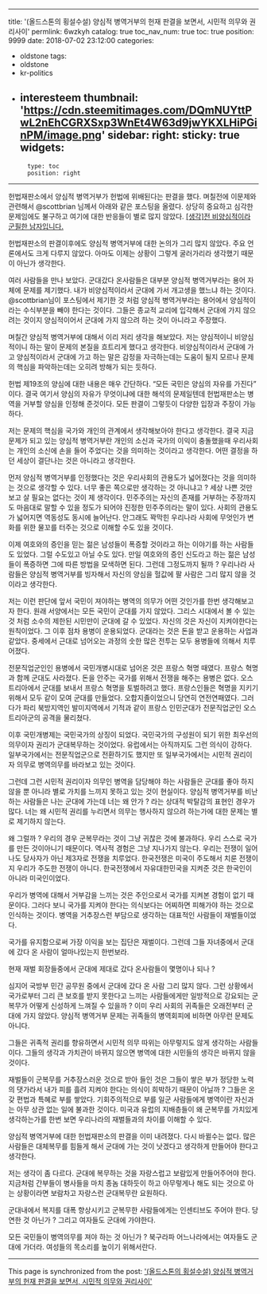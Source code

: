 
---
title: '(올드스톤의 횡설수설) 양심적 병역거부의 헌재 판결을 보면서, 시민적 의무와 권리사이'
permlink: 6wzkyh
catalog: true
toc_nav_num: true
toc: true
position: 9999
date: 2018-07-02 23:12:00
categories:
- oldstone
tags:
- oldstone
- kr-politics
- interesteem
thumbnail: 'https://cdn.steemitimages.com/DQmNUYttPwL2nEhCGRXSxp3WnEt4W63d9jwYKXLHiPGinPM/image.png'
sidebar:
    right:
        sticky: true
widgets:
    -
        type: toc
        position: right
---


헌법재판소에서 양심적 병역거부가 헌법에 위배된다는 판결을 했다. 며칠전에 이문제와 관련해서 @scottbrian 님께서 아래와 같은 포스팅을 올렸다. 상당히 중요하고 심각한 문제임에도 불구하고 여기에 대한 반응들이 별로 많지 않았다. 
[[생각]전 비양심적이라 군필한 남자입니다.](https://steemit.com/kr/@scottbrian/5ke2ri)

헌법재판소의 판결이후에도 양심적 병역거부에 대한 논의가 그리 많지 않았다. 주요 언론에서도 크게 다루지 않았다. 아마도 이제는 상황이 그렇게 굴러가리라 생각했기 때문이 아닌가 생각한다. 

여러 사람들을 만나 보았다. 군대갔다 온사람들은 대부분 양심적 병역거부라는 용어 자체에 문제를 제기했다. 내가 비양심적이라서 군대에 가서 개고생을 했느냐 하는 것이다. @scottbrian님이 포스팅에서 제기한 것 처럼 양심적 병역거부라는 용어에서 양심적이라는 수식부분을 빼야 한다는 것이다. 그들은 종교적 교리에 입각해서 군대에 가지 않으려는 것이지 양심적이어서 군대에 가지 않으려 하는 것이 아니라고 주장했다. 


며칠간 양심적 병역거부에 대해서 이리 저리 생각을 해보았다. 저는 양심적이니 비양심적이니 하는 말이 문제의 본질을 흐트리게 했다고 생각한다. 비양심적이라서 군대에 가고 양심적이라서 군대에 가고 하는 말은 감정을 자극하는데는 도움이 될지 모르나 문제의 핵심을 파악하는데는 오히려 방해가 되는 듯하다. 

헌법 제19조의 양심에 대한 내용은 매우 간단하다. “모든 국민은 양심의 자유를 가진다” 이다. 결국 여기서 양심의 자유가 무엇이냐에 대한 해석의 문제일텐데 헌법재판소는 병역을 거부할 양심을 인정해 준것이다. 모든 판결이 그렇듯이 다양한 입장과 주장이 가능하다. 

저는 문제의 핵심을 국가와 개인의 관계에서 생각해보아야 한다고 생각한다. 결국 지금 문제가 되고 있는 양심적 병역거부란 개인의 소신과 국가의 이익이 충돌했을때 우리사회는 개인의 소신에 손을 들어 주었다는 것을 의미하는 것이라고 생각한다. 어떤 결정을 하던 세상이 결단나는 것은 아니라고 생각한다.

먼저 양심적 병역거부를 인정했다는 것은 우리사회의 관용도가 넓어졌다는 것을 의미하는 것으로 생각할 수 있다. 너무 좋은 쪽으로만 생각하는 것 아니냐고 ? 세상 나쁜 것만 보고 살 필요는 없다는 것이 제 생각이다. 민주주의는 자신의 존재를 거부하는 주장까지도 마음대로 말할 수 있을 정도가 되어야 진정한 민주주의라는 말이 있다. 사회의 관용도가 넓어지면 역동성도 동시에 늘어난다. 안그래도 꽉막힌 우리나라 사회에 무엇인가 변화를 위한 물꼬를 터주는 것으로 이해할 수도 있을 것이다. 

이제 여호와의 증인을 믿는 젊은 남성들이 폭증할 것이라고 하는 이야기를 하는 사람들도 있었다. 그럴 수도있고 아닐 수도 있다. 만일 여호와의 증인 신도라고 하는 젊은 남성들이 폭증하면 그에 따른 방법을 모색하면 된다. 그런데 그정도까지 될까 ? 우리나라 사람들은 양심적 병역거부를 빙자해서 자신의 양심을 헐값에 팔 사람은 그리 많지 않을 것이라고 생각한다. 

저는 이런 판단에 앞서 국민이 져야하는 병역의 의무가 어떤 것인가를 한번 생각해보고자 한다. 원래 서양에서는 모든 국민이 군대를 가지 않았다. 그리스 시대에서 볼 수 있는 것 처럼 소수의 제한된 시민만이 군대에 갈 수 있었다. 자신의 것은 자신이 지켜야한다는 원칙이었다. 그 이후 점차 용병이 운용되었다. 군대라는 것은 돈을 받고 운용하는 사업과 같았다. 중세에서 근대로 넘어오는 과정의 숫한 많은 전투는 모두 용병들에 의해서 치루어졌다. 

전문직업군인인 용병에서 국민개병시대로 넘어온 것은 프랑스 혁명 때였다. 프랑스 혁명과 함께 군대도 사라졌다. 돈을 안주는 국가를 위해서 전쟁을 해주는 용병은 없다. 오스트리아에서 군대를 보내서 프랑스 혁명을 토벌하려고 했다. 프랑스인들은 혁명을 지키기 위해서 모두 같이 모여 군대를 만들었다. 오합지졸이었으니 당연히 연전연패였다. 그러다가 파리 북방지역인 발미지역에서 기적과 같이 프랑스 인민군대가 전문직업군인 오스트리아군의 공격을 물리쳤다. 

이후 국민개병제는 국민국가의 상징이 되었다. 국민국가의 구성원이 되기 위한 최우선의 의무이자 권리가 군대복무하는 것이었다. 유럽에서는 아직까지도 그런 의식이 강하다. 일부국가에서는 전문직업군으로 전환하기도 했지만 또 일부국가에서는 시민적 권리이자 의무로 병역의무를 바라보고 있는 것이다. 

그런데 그런 시민적 권리이자 의무인 병역을 담당해야 하는 사람들은 군대를 좋아 하지 않을 뿐 아니라 별로 가치를 느끼지 못하고 있는 것이 현실이다. 양심적 병역거부를 비난하는 사람들은 나는 군대에 가는데 너는 왜 안가 ? 라는 상대적 박탈감의 표현인 경우가 많다. 너는 왜 시민적 권리를 누리면서 의무는 행사하지 않으려 하는가에 대한 문제는 별로 제기하지 않는다. 

왜 그럴까 ? 우리의 경우 군복무라는 것이 그냥 귀찮은 것에 불과하다. 우리 스스로 국가를 만든 것이아니기 때문이다. 역사적 경험은 그냥 지나가지 않는다. 우리는 전쟁이 일어나도 당사자가 아닌 제3자로 전쟁을 치루었다. 한국전쟁은 미국이 주도해서 치룬 전쟁이지 우리가 주도한 전쟁이 아니다. 한국전쟁에서 자유대한민국을 지켜준 것은 한국인이 아니라 미국인이었다. 

우리가 병역에 대해서 거부감을 느끼는 것은 주인으로서 국가를 지켜본 경험이 없기 때문이다. 그러다 보니 국가를 지켜야 한다는 의식보다는 어찌하면 피해가야 하는 것으로 인식하는 것이다. 병역을 거추장스런 부담으로 생각하는 대표적인 사람들이 재벌들이었다.

국가를 유지함으로써 가장 이익을 보는 집단은 재벌이다. 그런데 그들 자녀중에서 군대에 갔다 온 사람이 얼마나있는지 한번보라. 

현재 재벌 회장들중에서 군대에 제대로 갔다 온사람들이 몇명이나 되나 ? 

심지어 국방부 민간 공무원 중에서 군대에 갔다 온 사람 그리 많지 않다. 그런 상황에서 국가로부터 그리 큰 보호를 받지 못한다고 느끼는 사람들에게만 일방적으로 강요되는 군복무가 어떻게 신성하게 느껴질 수 있을까 ? 이미 우리 사회의 귀족들은 오래전부터 군대에 가지 않았다. 양심적 병역거부 문제는 귀족들의 병역회피에 비하면 아무런 문제도 아니다. 

그들은 귀족적 권리를 향유하면서 시민적 의무 따위는 아무렇지도 않게 생각하는 사람들이다. 그들의 생각과 가치관이 바뀌지 않으면 병역에 대한 시민들의 생각은 바뀌지 않을 것이다. 

재벌들이 군복무를 거추장스러운 것으로 받아 들인 것은 그들이 쌓은 부가 정당한 노력의 댓가라서 내가 피를 흘려 지켜야 한다는 의식이 희박하기 때문이 아닐까 ? 그들은 온갖 편법과 특혜로 부를 쌓았다. 기회주의적으로 부를 일군 사람들에게 병역이란 자신과는 아무 상관 없는 일에 불과한 것이다. 미국과 유럽의 지배층들이 왜 군복무를 가치있게 생각하는가를 한번 보면 우리나라의 재벌들과의 차이를 이해할 수 있다. 

양심적 병역거부에 대한 헌법재판소의 판결을 이미 내려졌다. 다시 바뀔수는 없다. 많은 사람들은 대체복무를 힘들게 해서 군대에 가는 것이 낫겠다고 생각하게 만들어야 한다고 생각한다. 

저는 생각이 좀 다르다. 군대에 복무하는 것을 자랑스럽고 보람있게 만들어주어야 한다. 지금처럼 간부들이 병사들을 마치 종놈 대하듯이 하고 아무렇게나 해도 되는 것으로 아는 상황이라면 보람차고 자랑스런 군대복무란 요원하다. 

군대내에서 복지를 대폭 향상시키고 군복무한 사람들에게는 인센티브도 주어야 한다. 당연한 것 아닌가 ? 그리고 여자들도 군대에 가야한다. 

모든 국민들이 병역의무를 져야 하는 것 아닌가 ? 북구라파 어느나라에서는 여자들도 군대에 가더라. 여성들의 목소리를 높이기 위해서란다.

- - -

This page is synchronized from the post: ['(올드스톤의 횡설수설) 양심적 병역거부의 헌재 판결을 보면서, 시민적 의무와 권리사이'](https://steemit.com/@oldstone/6wzkyh)
